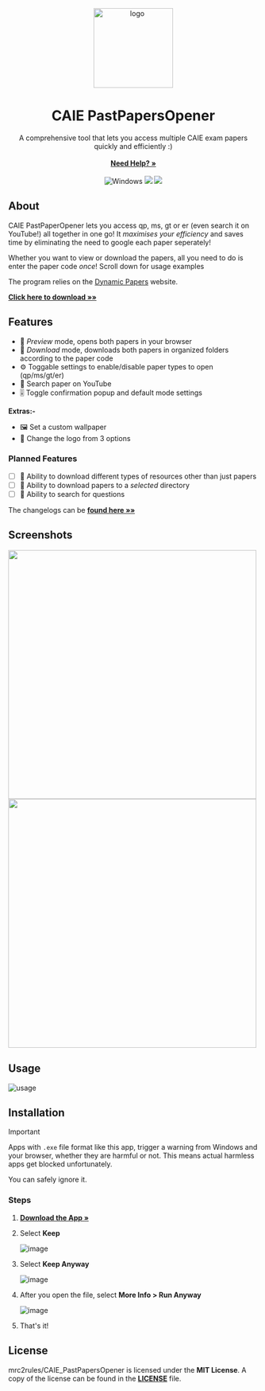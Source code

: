<div align="center"> 
  <img src="https://github.com/mrc2rules/CAIE_PastPaperOpener/assets/58372697/388bb400-5a58-4242-8f37-8410bde750e5" alt="logo" width="160">
</div>
<div align="center">
  <h1>CAIE PastPapersOpener </h1>
  <p>
    A comprehensive tool that lets you access multiple CAIE exam papers quickly and efficiently :)
    <br/>
    <br/>
    <a href="https://github.com/mrc2rules/CAIE_PastPapersOpener/wiki"><strong>Need Help? »</strong></a>
    <br/>
    <br/> 
    <img src="https://img.shields.io/badge/Windows-0078D6?style=for-the-badge&logo=windows&logoColor=white" alt="Windows" >
    <img src="https://img.shields.io/github/downloads/mrc2rules/CAIE_PastPapersOpener/total?style=for-the-badge&color=F62451" >
    <a href="https://discord.gg/Sb6QRYDxKG">
      <img src="https://img.shields.io/discord/1193530843151470592?style=for-the-badge&logo=discord&logoColor=7289da&label=Join%20Discord&color=7289da" >
    </a>
  </p>
</div>

## About
CAIE PastPaperOpener lets you access qp, ms, gt or er (even search it on YouTube!) all together in one go! It _maximises your efficiency_ and saves time by eliminating the need to google each paper seperately!

Whether you want to view or download the papers, all you need to do is enter the paper code _once_! Scroll down for usage examples

The program relies on the [Dynamic Papers](https://dynamicpapers.com/) website.

[**Click here to download »»**](https://github.com/mrc2rules/CAIE_PastPapersOpener/releases/latest)

## Features
- 📄 _Preview_ mode, opens both papers in your browser
- 💾 _Download_ mode, downloads both papers in organized folders according to the paper code
- ⚙️ Toggable settings to enable/disable paper types to open (qp/ms/gt/er)
- 🔴 Search paper on YouTube
- 🎚️ Toggle confirmation popup and default mode settings
  
**Extras:-**
- 🖼️ Set a custom wallpaper
- 🍏 Change the logo from 3 options

### Planned Features
- [ ] 💾 Ability to download different types of resources other than just papers
- [ ] 📂 Ability to download papers to a _selected_ directory
- [ ] 🔎 Ability to search for questions

The changelogs can be [**found here »»**](https://github.com/mrc2rules/CAIE_PastPapersOpener/blob/main/CHANGELOG.md)

## Screenshots

<p float="center">
  <img src="https://github.com/mrc2rules/CAIE_PastPaperOpener/assets/58372697/eac7ec1a-4a9a-44b3-a466-89a07b557cdf" width="500" />
  <img src="https://github.com/mrc2rules/CAIE_PastPaperOpener/assets/58372697/20f237e2-ee4b-4c65-a11c-c59ce28b27c3" width="500" /> 
</p>

## Usage
![usage](https://github.com/mrc2rules/CAIE_PastPaperOpener/assets/58372697/ad46f151-ddeb-44fb-8feb-267b25207fd0)



## Installation
> [!IMPORTANT]
> Apps with `.exe` file format like this app, trigger a warning from Windows and your browser, whether they are harmful or not. This means actual harmless apps get blocked unfortunately.
> 
> You can safely ignore it.
### Steps
1. **<a href="https://github.com/mrc2rules/IGCSE_PastPapers_Opener/releases/"><strong>Download the App »</strong></a>**
2. Select **Keep**

    ![image](https://github.com/mrc2rules/CAIE_PastPapersOpener/assets/58372697/ddbb1ba6-d5b3-4b7d-a05b-14655fd3bb63)
4. Select **Keep Anyway**
 
   ![image](https://github.com/mrc2rules/CAIE_PastPapersOpener/assets/58372697/2e980d0b-4407-4cb7-acda-f1026e83910e)
5. After you open the file, select **More Info > Run Anyway**

   ![image](https://github.com/mrc2rules/CAIE_PastPapersOpener/assets/58372697/424a2c17-8c0d-46c0-bbcb-c701da5e9eea)
6. That's it!

## License
mrc2rules/CAIE_PastPapersOpener is licensed under the **MIT License**. A copy of the license can be found in the [**LICENSE**](https://github.com/mrc2rules/CAIE_PastPapersOpener/blob/main/LICENSE) file.
